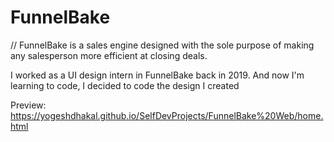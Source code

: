 # FunnelBake

// FunnelBake is a sales engine designed with the sole purpose of making any
salesperson more efficient at closing deals.

I worked as a UI design intern in FunnelBake back in 2019.
And now I'm learning to code, I decided to code the design I created

Preview: https://yogeshdhakal.github.io/SelfDevProjects/FunnelBake%20Web/home.html
